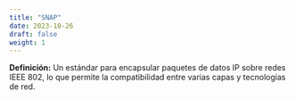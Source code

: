 ```yaml
---
title: "SNAP"
date: 2023-10-26
draft: false
weight: 1
---
```


**Definición:** Un estándar para encapsular paquetes de datos IP sobre redes IEEE 802, lo que permite la compatibilidad entre varias capas y tecnologías de red.

